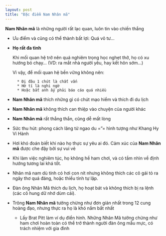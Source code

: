 ```yaml
---
layout: post
title: "Đặc điểm Nam Nhân mã"
---
```


**Nam Nhân mã** là những người rất lạc quan, luôn tin vào chiến thắng

* Ưu điểm và cũng có thể thành bất lợi: Quá vô tư…

* **Họ rất đa tình**

    Khi mối quan hệ trở nên quá nghiêm trọng học nghẹt thở, họ có xu hướng bỏ chạy… (VD: ra mắt nhà người yêu, hay kết hôn sớm…)

    Vì vậy, để mối quan hệ bền vững không nên:

        * Đi đâu 1 chút là chất vấn
        * Hở tí là nghi ngờ
        * Hoặc bắt anh ấy phải báo cáo quá nhiều

* **Nam Nhân mã** thích những gì có chút mạo hiểm và thích đi du lịch

* **Nam Nhân mã** không thích can thiệp vào chuyện của người khác

* **Nam Nhân mã** rất thẳng thắn, cũng dễ mất lòng

* Sức thu hút: phong cách lãng tử ngao du =”= hình tượng như Khang Hy Vi Hành

* Hơi khó đoán biết khi nào họ thực sự yêu ai đó. Cảm xúc của **Nam Nhân mã** được che đậy bởi sự vui vẻ

* Khi làm việc nghiêm túc, họ không hề ham chơi, và có tầm nhìn về định hướng tương lai khá tốt.

* Nhân mã nam dù tính có hơi con nít nhưng không thích các cô gái tỏ ra ngây thơ quá đáng, hoặc thiếu tính tự lập.

* Đàn ông Nhân Mã thích du lịch, họ hoạt bát và không thích bị ra lệnh (các cô hung dữ nhớ dùm cái).

* Trông **Nam Nhân mã** tưởng chừng như đơn giản nhất trong 12 cung hoàng đạo, nhưng thực ra họ là khó nắm bắt nhất

    * Lấy Brat Pitt làm ví dụ điển hình. Những Nhân Mã tưởng chừng như ham chơi hoàn toàn có thể trở thành người đàn ông mẫu mực, có trách nhiệm với gia đình
